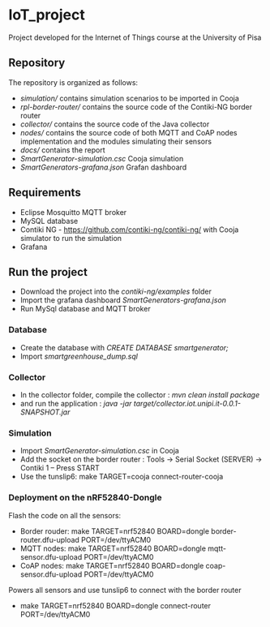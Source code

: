 # IoT_project

Project developed for the Internet of Things course at the University of Pisa

## Repository
The repository is organized as follows:
- *simulation/* contains simulation scenarios to be imported in Cooja
- *rpl-border-router/* contains the source code of the Contiki-NG border router
- *collector/* contains the source code of the Java collector
- *nodes/* contains the source code of both MQTT and CoAP nodes implementation and the modules simulating their sensors
- *docs/* contains the report
- *SmartGenerator-simulation.csc* Cooja simulation
- *SmartGenerators-grafana.json* Grafan dashboard

## Requirements
- Eclipse Mosquitto MQTT broker
- MySQL database
- Contiki NG - https://github.com/contiki-ng/contiki-ng/ with Cooja simulator to run the simulation
- Grafana

## Run the project

- Download the project into the *contiki-ng/examples* folder
- Import the grafana dashboard *SmartGenerators-grafana.json*
- Run MySql database and MQTT broker
 ### Database
- Create the database with *CREATE DATABASE smartgenerator;*
- Import *smartgreenhouse_dump.sql*
 ### Collector
- In the collector folder, compile the collector : *mvn clean install package*
- and run the application : *java -jar target/collector.iot.unipi.it-0.0.1-SNAPSHOT.jar*

### Simulation
- Import *SmartGenerator-simulation.csc* in Cooja
- Add the socket on the border router : Tools -> Serial Socket (SERVER) -> Contiki 1 – Press START
- Use the tunslip6: make TARGET=cooja connect-router-cooja

### Deployment on the nRF52840-Dongle
Flash the code on all the sensors:
- Border rouder: make TARGET=nrf52840 BOARD=dongle border-router.dfu-upload PORT=/dev/ttyACM0
- MQTT nodes: make TARGET=nrf52840 BOARD=dongle mqtt-sensor.dfu-upload PORT=/dev/ttyACM0
- CoAP nodes: make TARGET=nrf52840 BOARD=dongle coap-sensor.dfu-upload PORT=/dev/ttyACM0

Powers all sensors and use tunslip6 to connect with the border router
- make TARGET=nrf52840 BOARD=dongle connect-router PORT=/dev/ttyACM0
